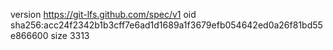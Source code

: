 version https://git-lfs.github.com/spec/v1
oid sha256:acc24f2342b1b3cff7e6ad1d1689a1f3679efb054642ed0a26f81bd55e866600
size 3313
